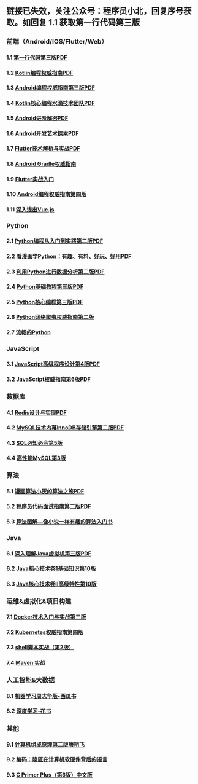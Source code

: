 ## 链接已失效，关注公众号：程序员小北，回复序号获取。如回复 1.1 获取第一行代码第三版

### 前端（Android/IOS/Flutter/Web）
#### 1.1 [第一行代码第三版PDF](http://blogss.cn/article/24)
#### 1.2 [Kotlin编程权威指南PDF](http://blogss.cn/article/31)
#### 1.3 [Android编程权威指南第三版PDF](http://blogss.cn/article/32)
#### 1.4 [Kotlin核心编程水滴技术团队PDF](http://blogss.cn/article/30)
#### 1.5 [Android进阶解密PDF](http://blogss.cn/article/21)
#### 1.6 [Android开发艺术探索PDF](http://blogss.cn/article/16)
#### 1.7 [Flutter技术解析与实战PDF](http://blogss.cn/article/24)
#### 1.8 [Android Gradle权威指南](http://blogss.cn/article/46)
#### 1.9 [Flutter实战入门](http://blogss.cn/article/54)
#### 1.10 [Android编程权威指南第四版](http://blogss.cn/article/58)
#### 1.11 [深入浅出Vue.js](http://blogss.cn/article/59)


### Python
#### 2.1 [Python编程从入门到实践第二版PDF](http://blogss.cn/article/26)
#### 2.2 [看漫画学Python：有趣、有料、好玩、好用PDF](http://blogss.cn/article/28)
#### 2.3 [利用Python进行数据分析第二版PDF](http://blogss.cn/article/33)
#### 2.4 [Python基础教程第三版PDF](http://blogss.cn/article/35)
#### 2.5 [Python核心编程第三版PDF](http://blogss.cn/article/36)
#### 2.6 [Python网络爬虫权威指南第二版]()
#### 2.7 [流畅的Python](http://blogss.cn/article/50)

### JavaScript
#### 3.1 [JavaScript高级程序设计第4版PDF](http://blogss.cn/article/25)
#### 3.2 [JavaScript权威指南第6版PDF](http://blogss.cn/article/29)

### 数据库
#### 4.1 [Redis设计与实现PDF](http://blogss.cn/article/19)
#### 4.2 [MySQL技术内幕InnoDB存储引擎第二版PDF](http://blogss.cn/article/18)
#### 4.3 [SQL必知必会第5版](http://blogss.cn/article/60)
#### 4.4 [高性能MySQL第3版](http://blogss.cn/article/61)

### 算法
#### 5.1 [漫画算法小灰的算法之旅PDF](http://blogss.cn/article/27)
#### 5.2 [程序员代码面试指南第二版PDF](http://blogss.cn/article/22)
#### 5.3 [算法图解—像小说一样有趣的算法入门书](http://blogss.cn/article/43)

### Java
#### 6.1 [深入理解Java虚拟机第三版PDF](http://blogss.cn/article/34)
#### 6.2 [Java核心技术卷1基础知识第10版](http://blogss.cn/article/51)
#### 6.3 [Java核心技术卷II高级特性第10版](http://blogss.cn/article/52)

### 运维&虚拟化&项目构建
#### 7.1 [Docker技术入门与实战第三版](http://blogss.cn/article/39)
#### 7.2 [Kubernetes权威指南第四版](http://blogss.cn/article/40)
#### 7.3 [shell脚本实战（第2版）](http://blogss.cn/article/45)
#### 7.4 [Maven 实战](http://blogss.cn/article/47)

### 人工智能&大数据
#### 8.1 [机器学习周志华版-西瓜书](http://blogss.cn/article/41)
#### 8.2 [深度学习-花书](http://blogss.cn/article/42)

### 其他
#### 9.1 [计算机组成原理第二版唐朔飞](http://blogss.cn/article/17)
#### 9.2 [编码：隐匿在计算机软硬件背后的语言](http://blogss.cn/article/57)
#### 9.3 [C Primer Plus（第6版）中文版](http://blogss.cn/article/62)
